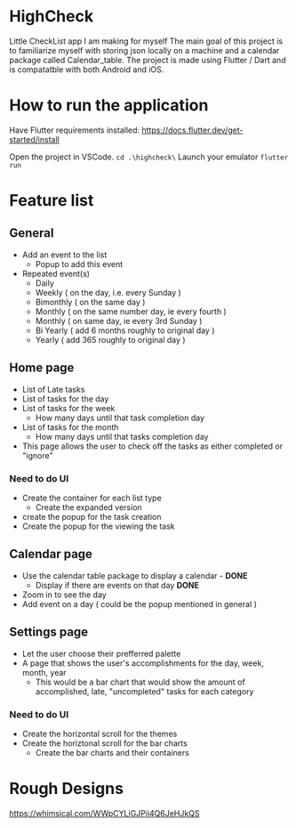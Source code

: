 # HighCheck
Little CheckList app I am making for myself
The main goal of this project is to familiarize myself with storing json locally on a machine and a calendar package called Calendar_table. 
The project is made using Flutter / Dart and is compatatble with both Android and iOS. 

# How to run the application
Have Flutter requirements installed: 
https://docs.flutter.dev/get-started/install

Open the project in VSCode. 
``` cd .\highcheck\ ```
Launch your emulator
``` flutter run ```

# Feature list

## General 

* Add an event to the list
    * Popup to add this event
* Repeated event(s)
    * Daily
    * Weekly ( on the day, i.e. every Sunday )
    * Bimonthly ( on the same day )
    * Monthly ( on the same number day, ie every fourth )
    * Monthly ( on same day, ie every 3rd Sunday )
    * Bi Yearly ( add 6 months roughly to original day )
    * Yearly ( add 365 roughly to original day )

## Home page

* List of Late tasks
* List of tasks for the day
* List of tasks for the week
    * How many days until that task completion day
* List of tasks for the month
    * How many days until that tasks completion day
* This page allows the user to check off the tasks as either completed or "ignore"

### Need to do UI

* Create the container for each list type
    * Create the expanded version
* create the popup for the task creation
* Create the popup for the viewing the task

## Calendar page

* Use the calendar table package to display a calendar - **DONE**
    * Display if there are events on that day **DONE**
* Zoom in to see the day 
* Add event on a day ( could be the popup mentioned in general )

## Settings page

* Let the user choose their prefferred palette
* A page that shows the user's accomplishments for the day, week, month, year  
    * This would be a bar chart that would show the amount of accomplished, late, "uncompleted" tasks for each category

### Need to do UI

* Create the horizontal scroll for the themes
* Create the horiztonal scroll for the bar charts
    * Create the bar charts and their containers

# Rough Designs

https://whimsical.com/WWpCYLiGJPii4Q6JeHJkQS
